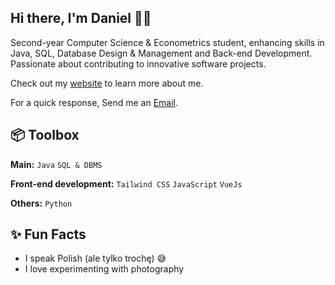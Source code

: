 
## Hi there, I'm Daniel 👋🏼

Second-year Computer Science & Econometrics student, enhancing skills in Java, SQL, Database Design & Management and Back-end Development. Passionate about contributing to innovative software projects.

Check out my [website](https://www.heisdanielade.xyz/) to learn more about me.

For a quick response, Send me an [Email](mailto:danieladeofficial@gmail.com). 

## 📦 Toolbox
**Main:** `Java` `SQL & DBMS` 

**Front-end development:** `Tailwind CSS` `JavaScript` `VueJs`

**Others:** `Python` 

## ✨ Fun Facts 
- I speak Polish (ale tylko trochę) 😅
- I love experimenting with photography



